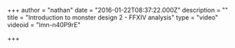 +++
author = "nathan"
date = "2016-01-22T08:37:22.000Z"
description = ""
title = "Introduction to monster design 2 - FFXIV analysis"
type = "video"
videoid = "lmn-n40P9rE"

+++
